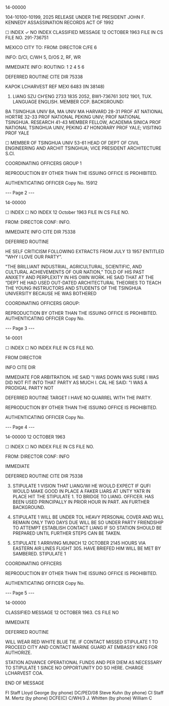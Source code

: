 14-00000

104-10100-10199, 2025 RELEASE UNDER THE PRESIDENT JOHN F. KENNEDY ASSASSINATION RECORDS ACT OF 1992

☐ INDEX
✓ NO INDEX
CLASSIFIED MESSAGE
12 OCTOBER 1963 FILE IN CS FILE NO. 291-736751

MEXICO CITY
TO:
FROM: DIRECTOR
C/FE 6

INFO: D/CI, C/WH 5, D/OS 2, RF, WR

IMMEDIATE
INFO:
ROUTING:
1
2
4
5
6

DEFERRED
ROUTINE
CITE DIR 75338

KAPOK LCHARVEST
REF MEXI 6483 (IN 38148)

1. LIANG SZU CH’ENG 2733 1835 2052, BW1-736761 3012 1901, TUX. LANGUAGE ENGLISH. MEMBER CCP. BACKGROUND:

BA TSINGHUA UNIV
BA, MA UNIV
MA HARVARD
28-31 PROF AT NATIONAL HORTRE
32-33 PROF NATIONAL PEKING UNIV; PROF NATIONAL TSINGHUA.
RESEARCH
41-43 MEMBER FELLOW, ACADEMIA SINICA
PROF NATIONAL TSINGHUA UNIV, PEKING
47 HONORARY PROF YALE; VISITING PROF YALE

☐ MEMBER OF TSINGHUA UNIV
53-61 HEAD OF DEPT OF CIVIL ENGINEERING AND ARCHIT
TSINGHUA; VICE PRESIDENT ARCHITECTURE S.CI.

COORDINATING OFFICERS GROUP 1

REPRODUCTION BY OTHER THAN THE ISSUING OFFICE IS PROHIBITED.

AUTHENTICATING OFFICER
Copy No. 15912

--- Page 2 ---

14-00000

☐ INDEX
☐ NO INDEX
12 October 1963
FILE IN CS FILE NO.

FROM: DIRECTOR
CONF:
INFO.

IMMEDIATE
INFO
CITE DIR 75338

DEFERRED
ROUTINE

HE SELF CRITICISM FOLLOWING EXTRACTS FROM JULY 13 1957 ENTITLED "WHY I LOVE OUR PARTY”.

"THE BRILLIANT INDUSTRIAL, AGRICULTURAL, SCIENTIFIC, AND CULTURAL ACHIEVEMENTS OF OUR NATION," TOLD OF HIS PAST ANXIETY AND PERPLEXITY IN HIS OWN WORK. HE
SAID THAT AT THE “DEPT HE HAD USED OUT-DATED ARCHITECTURAL THEORIES TO TEACH THE
YOUNG INSTRUCTORS AND STUDENTS OF THE TSINGHUA UNIVERSITY BECAUSE HE WAS BOTHERED

COORDINATING OFFICERS GROUP:

REPRODUCTION BY OTHER THAN THE ISSUING OFFICE IS PROHIBITED.
AUTHENTICATING OFFICER
Copy No.

--- Page 3 ---

14-0001

☐ INDEX
☐ NO INDEX
FILE IN CS FILE NO.

FROM DIRECTOR

INFO
CITE DIR

IMMEDIATE
FOR ARBITRATION. HE SAID "I WAS DOWN
WAS SURE I WAS
DID NOT FIT INTO
THAT
PARTY AS MUCH
I. CAL
HE SAID: "I WAS A PRODIGAL
PARTY
NOT

DEFERRED
ROUTINE
TARGET
I HAVE NO QUARREL WITH THE PARTY.

REPRODUCTION BY OTHER THAN THE ISSUING OFFICE IS PROHIBITED.

AUTHENTICATING OFFICER
Copy No.

--- Page 4 ---

14-00000
12 OCTOBER 1963

☐ INDEX
☐ NO INDEX
FILE IN CS FILE NO.

FROM: DIRECTOR
CONF:
INFO

IMMEDIATE

DEFERRED
ROUTINE
CITE DIR 75338

3. STIPULATE 1 VISION THAT LIANG/WI
HE WOULD EXPECT IF QUFI
WOULD MAKE GOOD IN PLACE A
FAKER LIARS AT UNTY YATR
IN PLACE HIT THE
STIPULATE 1. TO
BRIDGE TO LIANG.
OFFICER. HAS BEEN USED PRINCIPALLY IN PRIOR HOUR IN PART. AN
FURTHER BACKGROUND.

5. STIPULATE 1 WILL BE UNDER TOL
HEAVY PERSONAL
COVER AND WILL REMAIN ONLY TWO DAYS DUE
WILL BE SO UNDER PARTY FRIENDSHIP TO
ATTEMPT ESTABLISH CONTACT LIANG
IF SO STATION SHOULD BE PREPARED
UNTIL FURTHER STEPS CAN BE TAKEN.

6. STIPULATE 1 ARRIVING MUNICH 12 OCTOBER 2145 HOURS VIA EASTERN
AIR LINES FLIGHT 305. HAVE BRIEFED HIM WILL BE MET BY SAMBERED. STIPULATE 1

COORDINATING OFFICERS

REPRODUCTION BY OTHER THAN THE ISSUING OFFICE IS PROHIBITED.

AUTHENTICATING OFFICER
Copy No.

--- Page 5 ---

14-00000

CLASSIFIED MESSAGE
12 OCTOBER 1963.
CS FILE NO

IMMEDIATE

DEFERRED
ROUTINE

WILL WEAR RED WHITE BLUE TIE. IF CONTACT MISSED STIPULATE 1 TO PROCEED
CITY AND CONTACT MARINE GUARD AT EMBASSY
KING FOR
AUTHORIZE.

STATION ADVANCE OPERATIONAL FUNDS AND PER DIEM AS NECESSARY TO STIPULATE 1
SINCE NO OPPORTUNITY DO SO HERE. CHARGE LCHARVEST COA.

END OF MESSAGE

FI Staff Lloyd George (by phone)
DC/PED/08 Steve Kuhn (by phone)
CI Staff M. Mertz (by phone)
DCFE(C)
C/WH/3 J. Whitten (by phone)
William C
